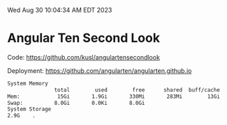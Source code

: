 Wed Aug 30 10:04:34 AM EDT 2023

# Angular Ten Second Look

Code: https://github.com/kusl/angulartensecondlook

Deployment: https://github.com/angularten/angularten.github.io

```bash
System Memory
               total        used        free      shared  buff/cache   available
Mem:            15Gi       1.9Gi       330Mi       283Mi        13Gi        12Gi
Swap:          8.0Gi       0.0Ki       8.0Gi
System Storage
2.9G	.
